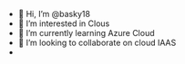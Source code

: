 - 👋 Hi, I’m @basky18
- 👀 I’m interested in Clous
- 🌱 I’m currently learning Azure Cloud
- 💞️ I’m looking to collaborate on cloud IAAS 
- 

<!---
basky18/basky18 is a ✨ special ✨ repository because its `README.md` (this file) appears on your GitHub profile.
You can click the Preview link to take a look at your changes.
--->
